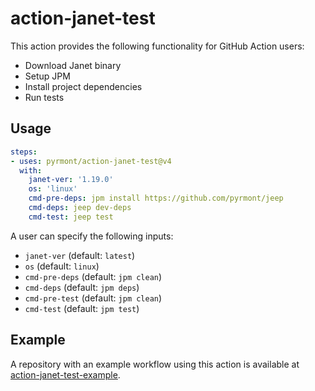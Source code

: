 # action-janet-test

This action provides the following functionality for GitHub Action users:

- Download Janet binary
- Setup JPM
- Install project dependencies
- Run tests

## Usage

```yaml
steps:
- uses: pyrmont/action-janet-test@v4
  with:
    janet-ver: '1.19.0'
    os: 'linux'
    cmd-pre-deps: jpm install https://github.com/pyrmont/jeep
    cmd-deps: jeep dev-deps
    cmd-test: jeep test
```

A user can specify the following inputs:

- `janet-ver` (default: `latest`)
- `os` (default: `linux`)
- `cmd-pre-deps` (default: `jpm clean`)
- `cmd-deps` (default: `jpm deps`)
- `cmd-pre-test` (default: `jpm clean`)
- `cmd-test` (default: `jpm test`)

## Example

A repository with an example workflow using this action is available at
[action-janet-test-example][example].

[example]: https://github.com/pyrmont/action-janet-test-example "The example repository for this action"
